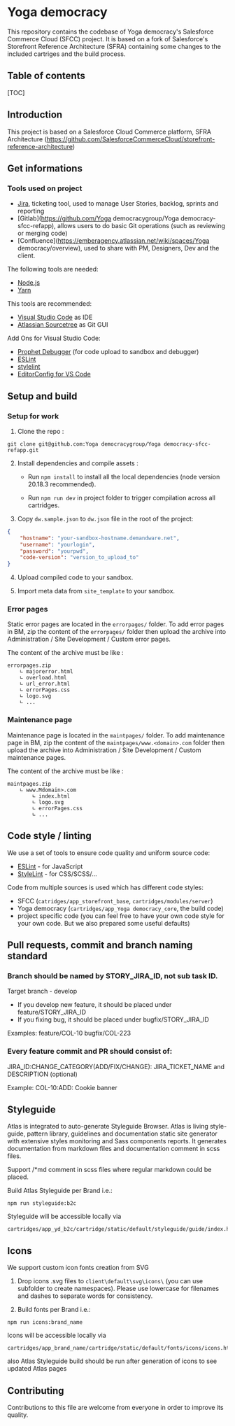 # Yoga democracy

This repository contains the codebase of Yoga democracy's Salesforce Commerce Cloud (SFCC) project. It is based on a fork of Salesforce's Storefront Reference Architecture (SFRA) containing some changes to the included cartriges and the build process.

## Table of contents

[TOC]

## Introduction
This project is based on a Salesforce Cloud Commerce platform, SFRA Architecture (https://github.com/SalesforceCommerceCloud/storefront-reference-architecture)

## Get informations

### Tools used on project

* [Jira](https://emberagency.atlassian.net/jira/software/c/projects/COL/boards/62), ticketing tool, used to manage User Stories, backlog, sprints and reporting
* [Gitlab](https://github.com/Yoga democracygroup/Yoga democracy-sfcc-refapp), allows users to do basic Git operations (such as reviewing or merging code)
* [Confluence](https://emberagency.atlassian.net/wiki/spaces/Yoga democracy/overview), used to share with PM, Designers, Dev and the client.


The following tools are needed:

- [Node.js](https://nodejs.org/)
- [Yarn](https://yarnpkg.com/)

This tools are recommended:

- [Visual Studio Code](https://code.visualstudio.com/) as IDE
- [Atlassian Sourcetree](https://www.sourcetreeapp.com/) as Git GUI

Add Ons for Visual Studio Code:

- [Prophet Debugger](https://marketplace.visualstudio.com/items?itemName=SqrTT.prophet) (for code upload to sandbox and debugger)
- [ESLint](https://marketplace.visualstudio.com/items?itemName=dbaeumer.vscode-eslint)
- [stylelint](https://marketplace.visualstudio.com/items?itemName=shinnn.stylelint)
- [EditorConfig for VS Code](https://marketplace.visualstudio.com/items?itemName=EditorConfig.EditorConfig)


## Setup and build

### Setup for work
1. Clone the repo :

```
git clone git@github.com:Yoga democracygroup/Yoga democracy-sfcc-refapp.git
```

2. Install dependencies and compile assets :

    - Run `npm install` to install all the local dependencies (node version 20.18.3 recommended).

    - Run `npm run dev` in project folder to trigger compilation across all cartridges.


3. Copy `dw.sample.json` to `dw.json` file in the root of the project:
```json
{
    "hostname": "your-sandbox-hostname.demandware.net",
    "username": "yourlogin",
    "password": "yourpwd",
    "code-version": "version_to_upload_to"
}
```

4. Upload compiled code to your sandbox.

5. Import meta data from `site_template` to your sandbox.


### Error pages

Static error pages are located in the `errorpages/` folder.
To add error pages in BM, zip the content of the `errorpages/` folder then upload the archive into Administration / Site Development / Custom error pages.

The content of the archive must be like :

```
errorpages.zip
    ∟ majorerror.html
    ∟ overload.html
    ∟ url_error.html
    ∟ errorPages.css
    ∟ logo.svg
    ∟ ...
```

### Maintenance page

Maintenance page is located in the `maintpages/` folder.
To add maintenance page in BM, zip the content of the `maintpages/www.<domain>.com` folder then upload the archive into Administration / Site Development / Custom maintenance pages.

The content of the archive must be like :

```
maintpages.zip
    ∟ www.Mdomain>.com
        ∟ index.html
        ∟ logo.svg
        ∟ errorPages.css
        ∟ ...
```

## Code style / linting

We use a set of tools to ensure code quality and uniform source code:

- [ESLint](https://eslint.org/) - for JavaScript
- [StyleLint](https://stylelint.io/) - for CSS/SCSS/...

Code from multiple sources is used which has different code styles:

- SFCC (`catridges/app_storefront_base`, `cartridges/modules/server`)
- Yoga democracy (`cartridges/app_Yoga democracy_core`, the build code)
- project specific code (you can feel free to have your own code style for your own code. But we also prepared some useful defaults)

## Pull requests, commit and branch naming standard

### Branch should be named by STORY_JIRA_ID, not sub task ID.
Target branch - develop
- If you develop new feature, it should be placed under feature/STORY_JIRA_ID
- If you fixing bug, it should be placed under bugfix/STORY_JIRA_ID

Examples:
feature/COL-10
bugfix/COL-223

### Every feature commit and PR should consist of:
JIRA_ID:CHANGE_CATEGORY(ADD/FIX/CHANGE): JIRA_TICKET_NAME and DESCRIPTION (optional)

Example:
COL-10:ADD: Cookie banner

## Styleguide
Atlas is integrated to auto-generate Styleguide Browser.
Atlas is living style-guide, pattern library, guidelines and documentation static site generator with extensive styles monitoring and Sass components reports. It generates documentation from markdown files and documentation comment in scss files.

Support /*md comment in scss files where regular markdown could be placed.

Build Atlas Styleguide per Brand i.e.:
```
npm run styleguide:b2c
```
Styleguide will be accessible locally via
```
cartridges/app_yd_b2c/cartridge/static/default/styleguide/guide/index.html
```

## Icons
We support custom icon fonts creation from SVG

1. Drop icons .svg files to ```client\default\svg\icons\``` (you can use subfolder to create namespaces). Please use lowercase for filenames and dashes to separate words for consistency.

2. Build fonts per Brand i.e.:
```
npm run icons:brand_name
```
Icons will be accessible locally via
```
cartridges/app_brand_name/cartridge/static/default/fonts/icons/icons.html
```

also Atlas Styleguide build should be run after generation of icons to see updated Atlas pages

## Contributing

Contributions to this file are welcome from everyone in order to improve its quality.

